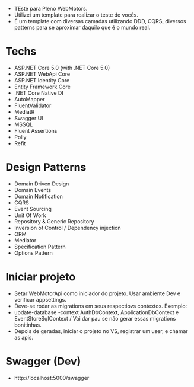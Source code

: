 - TEste para Pleno WebMotors.
- Utilizei um template para realizar o teste de vocês.
- É um template com diversas camadas utilizando DDD, CQRS, diversos patterns para se aproximar daquilo que é o mundo real.


# Techs
- ASP.NET Core 5.0 (with .NET Core 5.0)
- ASP.NET WebApi Core
- ASP.NET Identity Core
- Entity Framework Core
- .NET Core Native DI
- AutoMapper
- FluentValidator
- MediatR
- Swagger UI
- MSSQL
- Fluent Assertions
- Polly
- Refit

# Design Patterns
- Domain Driven Design
- Domain Events
- Domain Notification
- CQRS
- Event Sourcing
- Unit Of Work
- Repository & Generic Repository
- Inversion of Control / Dependency injection
- ORM
- Mediator
- Specification Pattern
- Options Pattern

# Iniciar projeto
- Setar WebMotorApi como iniciador do projeto. Usar ambiente Dev e verificar appsettings.
- Deve-se rodar as migrations em seus respectiovs contextos. Exemplo:
- update-database -context AuthDbContext, ApplicationDbContext e EventStoreSqlContext / Vai dar pau se não gerar essas migrations bonitinhas.
- Depois de geradas, iniciar o projeto no VS, registrar um user, e chamar as apis.

# Swagger (Dev)
- http://localhost:5000/swagger
